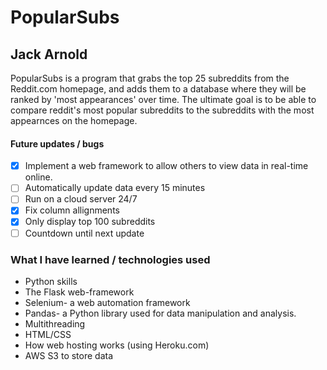# **PopularSubs**
## **Jack Arnold** 
PopularSubs is a program that grabs the top 25 subreddits from the Reddit.com homepage, and adds them to a database where they will be ranked by 'most appearances' over time. The ultimate goal is to be able to compare reddit's most popular subreddits to the subreddits with the most appearnces on the homepage.  

#### **Future updates / bugs**
- [x] Implement a web framework to allow others to view data in real-time online.
- [ ] Automatically update data every 15 minutes
- [ ] Run on a cloud server 24/7
- [x] Fix column allignments
- [x] Only display top 100 subreddits
- [ ] Countdown until next update

### **What I have learned / technologies used** 
- Python skills
- The Flask web-framework
- Selenium- a web automation framework
- Pandas- a Python library used for data manipulation and analysis.
- Multithreading
- HTML/CSS
- How web hosting works (using Heroku.com)
- AWS S3 to store data

